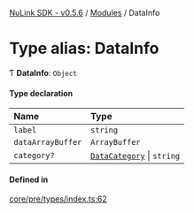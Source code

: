 [NuLink SDK - v0.5.6](../README.md) / [Modules](../modules.md) / DataInfo

# Type alias: DataInfo

Ƭ **DataInfo**: `Object`

#### Type declaration

| Name | Type |
| :------ | :------ |
| `label` | `string` |
| `dataArrayBuffer` | `ArrayBuffer` |
| `category?` | [`DataCategory`](../enums/DataCategory.md) \| `string` |

#### Defined in

[core/pre/types/index.ts:62](https://github.com/NuLink-network/nulink-sdk/blob/9e77a59/src/core/pre/types/index.ts#L62)
